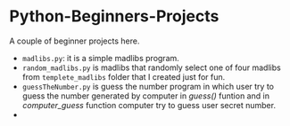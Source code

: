 # Python-Beginners-Projects

A couple of beginner projects here.

- `madlibs.py`: it is a simple madlibs program.
- `random_madlibs.py` is madlibs that randomly select one of four madlibs from `templete_madlibs` folder that I created just for fun.
- `guessTheNumber.py` is guess the number program in which user try to guess the number  generated by computer in _guess()_ funtion and in _computer_guess_ function computer try to guess user secret number.
-

